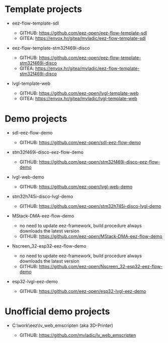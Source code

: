 # Template projects

- eez-flow-template-sdl

    - GITHUB: https://github.com/eez-open/eez-flow-template-sdl
    - GITEA:  https://envox.hr/gitea/mvladic/eez-flow-template-sdl

- eez-flow-template-stm32f469i-disco

    - GITHUB: https://github.com/eez-open/eez-flow-template-stm32f469i-disco
    - GITEA:  https://envox.hr/gitea/mvladic/eez-flow-template-stm32f469i-disco

- lvgl-template-web

    - GITHUB: https://github.com/eez-open/lvgl-template-web
    - GITEA:  https://envox.hr/gitea/mvladic/lvgl-template-web

# Demo projects

  - sdl-eez-flow-demo

      - GITHUB: https://github.com/eez-open/sdl-eez-flow-demo

  - stm32f469i-disco-eez-flow-demo

      - GITHUB: https://github.com/eez-open/stm32f469i-disco-eez-flow-demo

  - lvgl-web-demo

      - GITHUB: https://github.com/eez-open/lvgl-web-demo

  - stm32h745i-disco-lvgl-demo

      - GITHUB: https://github.com/eez-open/stm32h745i-disco-lvgl-demo

  - MStack-DMA-eez-flow-demo

      * no need to update eez-framework, build procedure always downloads the latest version
      

      - GITHUB: https://github.com/eez-open/MStack-DMA-eez-flow-demo

  - Nscreen_32-esp32-eez-flow-demo

      * no need to update eez-framework, build procedure always downloads the latest version
      

      - GITHUB: https://github.com/eez-open/Nscreen_32-esp32-eez-flow-demo

  - esp32-lvgl-eez-demo

      - GITHUB: https://github.com/eez-open/esp32-lvgl-eez-demo


# Unofficial demo projects

- C:\work\eez\lv_web_emscripten (aka 3D-Printer)

    - GITHUB: https://github.com/mvladic/lv_web_emscripten
